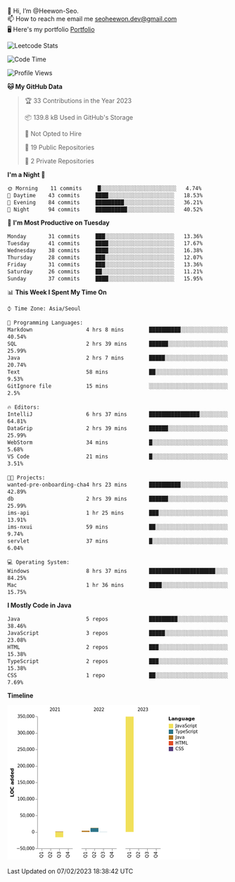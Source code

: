 👋 Hi, I’m @Heewon-Seo.  
📫 How to reach me email me seoheewon.dev@gmail.com   
🖥 Here's my portfolio [Portfolio](https://haileynotes.notion.site/HEEWON-SEO-f98fe97412ee4a6a94fd24fe6832f84c)

![Leetcode Stats](https://leetcode.card.workers.dev/?username=Heewon-Seo)

 <!--START_SECTION:waka-->
![Code Time](http://img.shields.io/badge/Code%20Time-212%20hrs%2033%20mins-blue)

![Profile Views](http://img.shields.io/badge/Profile%20Views-3-blue)

**🐱 My GitHub Data** 

> 🏆 33 Contributions in the Year 2023
 > 
> 📦 139.8 kB Used in GitHub's Storage 
 > 
> 🚫 Not Opted to Hire
 > 
> 📜 19 Public Repositories 
 > 
> 🔑 2 Private Repositories  
 > 
**I'm a Night 🦉** 

```text
🌞 Morning    11 commits     █░░░░░░░░░░░░░░░░░░░░░░░░   4.74% 
🌆 Daytime    43 commits     ████░░░░░░░░░░░░░░░░░░░░░   18.53% 
🌃 Evening    84 commits     █████████░░░░░░░░░░░░░░░░   36.21% 
🌙 Night      94 commits     ██████████░░░░░░░░░░░░░░░   40.52%

```
📅 **I'm Most Productive on Tuesday** 

```text
Monday       31 commits     ███░░░░░░░░░░░░░░░░░░░░░░   13.36% 
Tuesday      41 commits     ████░░░░░░░░░░░░░░░░░░░░░   17.67% 
Wednesday    38 commits     ████░░░░░░░░░░░░░░░░░░░░░   16.38% 
Thursday     28 commits     ███░░░░░░░░░░░░░░░░░░░░░░   12.07% 
Friday       31 commits     ███░░░░░░░░░░░░░░░░░░░░░░   13.36% 
Saturday     26 commits     ██░░░░░░░░░░░░░░░░░░░░░░░   11.21% 
Sunday       37 commits     ████░░░░░░░░░░░░░░░░░░░░░   15.95%

```


📊 **This Week I Spent My Time On** 

```text
⌚︎ Time Zone: Asia/Seoul

💬 Programming Languages: 
Markdown                 4 hrs 8 mins        ██████████░░░░░░░░░░░░░░░   40.54% 
SQL                      2 hrs 39 mins       ██████░░░░░░░░░░░░░░░░░░░   25.99% 
Java                     2 hrs 7 mins        █████░░░░░░░░░░░░░░░░░░░░   20.74% 
Text                     58 mins             ██░░░░░░░░░░░░░░░░░░░░░░░   9.53% 
GitIgnore file           15 mins             ░░░░░░░░░░░░░░░░░░░░░░░░░   2.5%

🔥 Editors: 
IntelliJ                 6 hrs 37 mins       ████████████████░░░░░░░░░   64.81% 
DataGrip                 2 hrs 39 mins       ██████░░░░░░░░░░░░░░░░░░░   25.99% 
WebStorm                 34 mins             █░░░░░░░░░░░░░░░░░░░░░░░░   5.68% 
VS Code                  21 mins             █░░░░░░░░░░░░░░░░░░░░░░░░   3.51%

🐱‍💻 Projects: 
wanted-pre-onboarding-cha4 hrs 23 mins       ██████████░░░░░░░░░░░░░░░   42.89% 
db                       2 hrs 39 mins       ██████░░░░░░░░░░░░░░░░░░░   25.99% 
ims-api                  1 hr 25 mins        ███░░░░░░░░░░░░░░░░░░░░░░   13.91% 
ims-nxui                 59 mins             ██░░░░░░░░░░░░░░░░░░░░░░░   9.74% 
servlet                  37 mins             █░░░░░░░░░░░░░░░░░░░░░░░░   6.04%

💻 Operating System: 
Windows                  8 hrs 37 mins       █████████████████████░░░░   84.25% 
Mac                      1 hr 36 mins        ████░░░░░░░░░░░░░░░░░░░░░   15.75%

```

**I Mostly Code in Java** 

```text
Java                     5 repos             █████████░░░░░░░░░░░░░░░░   38.46% 
JavaScript               3 repos             █████░░░░░░░░░░░░░░░░░░░░   23.08% 
HTML                     2 repos             ███░░░░░░░░░░░░░░░░░░░░░░   15.38% 
TypeScript               2 repos             ███░░░░░░░░░░░░░░░░░░░░░░   15.38% 
CSS                      1 repo              ██░░░░░░░░░░░░░░░░░░░░░░░   7.69%

```


**Timeline**

![Chart not found](https://raw.githubusercontent.com/Heewon-Seo/Heewon-Seo/main/charts/bar_graph.png) 


 Last Updated on 07/02/2023 18:38:42 UTC
<!--END_SECTION:waka-->

